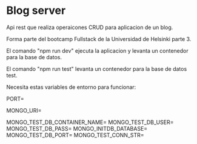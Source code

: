 # Blog server

Api rest que realiza operaicones CRUD para aplicacion de un blog.

Forma parte del bootcamp Fullstack de la Universidad de Helsinki parte 3.

El comando "npm run dev" ejecuta la aplicacion y levanta un contenedor para la base de datos.

El comando "npm run test" levanta un contenedor para la base de datos test.

Necesita estas variables de entorno para funcionar:

PORT=

MONGO_URI=

MONGO_TEST_DB_CONTAINER_NAME=
MONGO_TEST_DB_USER=
MONGO_TEST_DB_PASS=
MONGO_INITDB_DATABASE=
MONGO_TEST_DB_PORT=
MONGO_TEST_CONN_STR=
